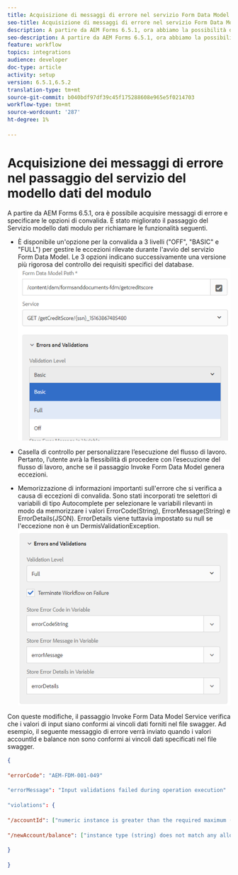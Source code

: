 ```yaml
---
title: Acquisizione di messaggi di errore nel servizio Form Data Model come passaggio nel flusso di lavoro
seo-title: Acquisizione di messaggi di errore nel servizio Form Data Model come passaggio nel flusso di lavoro
description: A partire da AEM Forms 6.5.1, ora abbiamo la possibilità di acquisire messaggi di errore generati utilizzando l’invocazione di Form Data Model Service come passaggio nel flusso di lavoro AEM. Flusso di lavoro.
seo-description: A partire da AEM Forms 6.5.1, ora abbiamo la possibilità di acquisire messaggi di errore generati utilizzando l’invocazione di Form Data Model Service come passaggio nel flusso di lavoro AEM. Flusso di lavoro.
feature: workflow
topics: integrations
audience: developer
doc-type: article
activity: setup
version: 6.5.1,6.5.2
translation-type: tm+mt
source-git-commit: b040bdf97df39c45f175288608e965e5f0214703
workflow-type: tm+mt
source-wordcount: '287'
ht-degree: 1%

---
```



# Acquisizione dei messaggi di errore nel passaggio del servizio del modello dati del modulo

A partire da AEM Forms 6.5.1, ora è possibile acquisire messaggi di errore e specificare le opzioni di convalida. È stato migliorato il passaggio del Servizio modello dati modulo per richiamare le funzionalità seguenti.

* È disponibile un&#39;opzione per la convalida a 3 livelli (&quot;OFF&quot;, &quot;BASIC&quot; e &quot;FULL&quot;) per gestire le eccezioni rilevate durante l&#39;avvio del servizio Form Data Model. Le 3 opzioni indicano successivamente una versione più rigorosa del controllo dei requisiti specifici del database.
   ![livelli di convalida](assets/validation-level.PNG)

* Casella di controllo per personalizzare l’esecuzione del flusso di lavoro. Pertanto, l’utente avrà la flessibilità di procedere con l’esecuzione del flusso di lavoro, anche se il passaggio Invoke Form Data Model genera eccezioni.

* Memorizzazione di informazioni importanti sull&#39;errore che si verifica a causa di eccezioni di convalida. Sono stati incorporati tre selettori di variabili di tipo Autocomplete per selezionare le variabili rilevanti in modo da memorizzare i valori ErrorCode(String), ErrorMessage(String) e ErrorDetails(JSON). ErrorDetails viene tuttavia impostato su null se l&#39;eccezione non è un DermisValidationException.
   ![acquisizione di messaggi di errore](assets/fdm-error-details.PNG)

Con queste modifiche, il passaggio Invoke Form Data Model Service verifica che i valori di input siano conformi ai vincoli dati forniti nel file swagger. Ad esempio, il seguente messaggio di errore verrà inviato quando i valori accountId e balance non sono conformi ai vincoli dati specificati nel file swagger.

```json
{

"errorCode": "AEM-FDM-001-049"

"errorMessage": "Input validations failed during operation execution"

"violations": {

"/accountId": ["numeric instance is greater than the required maximum (maximum: 20, found: 97)"],

"/newAccount/balance": ["instance type (string) does not match any allowed primitive type (allowed: [\"integer\",\"number\"])"]

}

}
```


